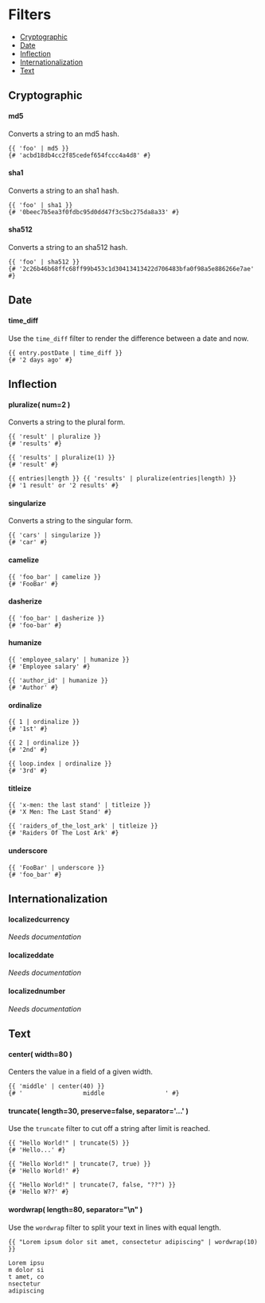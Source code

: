 # Filters

- [Cryptographic](#cryptographic)
- [Date](#date)
- [Inflection](#inflection)
- [Internationalization](#internationalization)
- [Text](#text)

<!-- ************************************************************ -->

## Cryptographic

#### md5
Converts a string to an md5 hash.
```jinja
{{ 'foo' | md5 }}
{# 'acbd18db4cc2f85cedef654fccc4a4d8' #}
```

#### sha1
Converts a string to an sha1 hash.
```jinja
{{ 'foo' | sha1 }}
{# '0beec7b5ea3f0fdbc95d0dd47f3c5bc275da8a33' #}
```

#### sha512
Converts a string to an sha512 hash.
```jinja
{{ 'foo' | sha512 }}
{# '2c26b46b68ffc68ff99b453c1d30413413422d706483bfa0f98a5e886266e7ae' #}
```

<!-- ************************************************************ -->

## Date

#### time_diff
Use the `time_diff` filter to render the difference between a date and now.
```jinja
{{ entry.postDate | time_diff }}
{# '2 days ago' #}
```

<!-- ************************************************************ -->

## Inflection

#### pluralize( num=2 )
Converts a string to the plural form.
```jinja
{{ 'result' | pluralize }}
{# 'results' #}

{{ 'results' | pluralize(1) }}
{# 'result' #}

{{ entries|length }} {{ 'results' | pluralize(entries|length) }}
{# '1 result' or '2 results' #}
```

#### singularize
Converts a string to the singular form.
```jinja
{{ 'cars' | singularize }}
{# 'car' #}
```

#### camelize
<!-- no description -->
```jinja
{{ 'foo_bar' | camelize }}
{# 'FooBar' #}
```

#### dasherize
<!-- no description -->
```jinja
{{ 'foo_bar' | dasherize }}
{# 'foo-bar' #}
```

#### humanize
<!-- no description -->
```jinja
{{ 'employee_salary' | humanize }}
{# 'Employee salary' #}

{{ 'author_id' | humanize }}
{# 'Author' #}
```

#### ordinalize
<!-- no description -->
```jinja
{{ 1 | ordinalize }}
{# '1st' #}

{{ 2 | ordinalize }}
{# '2nd' #}

{{ loop.index | ordinalize }}
{# '3rd' #}
```

#### titleize
<!-- no description -->
```jinja
{{ 'x-men: the last stand' | titleize }}
{# 'X Men: The Last Stand' #}

{{ 'raiders_of_the_lost_ark' | titleize }}
{# 'Raiders Of The Lost Ark' #}
```

#### underscore
<!-- no description -->
```jinja
{{ 'FooBar' | underscore }}
{# 'foo_bar' #}
```

<!-- ************************************************************ -->

## Internationalization

#### localizedcurrency
_Needs documentation_

#### localizeddate
_Needs documentation_

#### localizednumber
_Needs documentation_

<!-- ************************************************************ -->

## Text

#### center( width=80 )
Centers the value in a field of a given width.
```jinja
{{ 'middle' | center(40) }}
{# '                 middle                 ' #}
```

#### truncate( length=30, preserve=false, separator='...' )
Use the `truncate` filter to cut off a string after limit is reached.
```jinja
{{ "Hello World!" | truncate(5) }}
{# 'Hello...' #}

{{ "Hello World!" | truncate(7, true) }}
{# 'Hello World!' #}

{{ "Hello World!" | truncate(7, false, "??") }}
{# 'Hello W??' #}
```

#### wordwrap( length=80, separator="\n" )
Use the `wordwrap` filter to split your text in lines with equal length.
```jinja
{{ "Lorem ipsum dolor sit amet, consectetur adipiscing" | wordwrap(10) }}
```
```
Lorem ipsu
m dolor si
t amet, co
nsectetur
adipiscing
```
